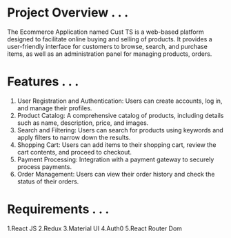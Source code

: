 # Project Overview . . . 
The Ecommerce Application named Cust TS is a web-based platform designed to facilitate online buying and selling of products. It provides a user-friendly interface for customers to browse, search, and purchase items, as well as an administration panel for managing products, orders.


# Features . . . 
1. User Registration and Authentication: Users can create accounts, log in, and manage their profiles.
2. Product Catalog: A comprehensive catalog of products, including details such as name, description, price, and images.
3. Search and Filtering: Users can search for products using keywords and apply filters to narrow down the results.
4. Shopping Cart: Users can add items to their shopping cart, review the cart contents, and proceed to checkout.
5. Payment Processing: Integration with a payment gateway to securely process payments.
6. Order Management: Users can view their order history and check the status of their orders.

# Requirements . . .
1.React JS
2.Redux
3.Material UI
4.Auth0
5.React Router Dom
